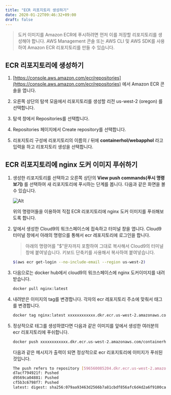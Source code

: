 ```yaml
---
title: "ECR 리포지토리 생성하기"
date: 2020-01-22T09:46:32+09:00
draft: false
---
```


> 도커 이미지를 Amazon ECR에 푸시하려면 먼저 이를 저장할 리포지토리를 생성해야 합니다. AWS Management 콘솔 또는 AWS CLI 및 AWS SDK를 사용하여 Amazon ECR 리포지토리를 만들 수 있습니다.

## ECR 리포지토리에 생성하기

1. [https://console.aws.amazon.com/ecr/repositories](https://console.aws.amazon.com/ecr/repositories) 에서 Amazon ECR 콘솔을 엽니다.

2. 오른쪽 상단의 탐색 모음에서 리포지토리를 생성할 리전 us-west-2 (oregon) 를 선택합니다.

3. 탐색 창에서 Repositories를 선택합니다.

4. Repositories 페이지에서 Create repository를 선택합니다.

5. 리포지토리 구성에 리포지토리의 이름의 / 뒤에 **containerhol/webapphol** 라고 입력을 하고 리포지토리 생성을 선택합니다.

## ECR 리포지토리에 nginx 도커 이미지 푸쉬하기

1. 생성한 리포지토리를 선택하고 오른쪽 상단의 **View push commands(푸시 명령 보기)** 를 선택하여 새 리포지토리에 푸시하는 단계를 봅니다. 다음과 같은 화면을 볼 수 있습니다.

    ![Alt](/public/images/ecr/view-push-commands.png "generate git credential")

    위의 명령어들을 이용하여 직접 ECR 리포지토리에 nginx 도커 이미지를 푸쉬해보도록 합니다.

2. 앞에서 생성한 Cloud9의 워크스페이스에 접속하고 터미널 창을 엽니다. Cloud9 터미널 창에서 아래의 명령으를 통해서 ecr 레포지토리에 로그인을 합니다.

    > 아래의 명령어를 "$"문자까지 포함하여 그대로 복사해서 Cloud9의 터미널 창에 붙여넣습니다. 키보드 단축키를 사용해서 복사하여 붙여넣습니다.

    ```bash
    $(aws ecr get-login --no-include-email --region us-west-2)
    ```

3. 다음으로는 docker hub에서 cloud9의 워크스페이스에 nginx 도커이미지를 내려받습니다.

    ```bash
    docker pull nginx:latest
    ```

4. 내려받은 이미지의 tag를 변경합니다. 각자의 ecr 레포지토리 주소에 맞춰서 태그를 변경합니다.

    ```bash
    docker tag nginx:latest xxxxxxxxxxxx.dkr.ecr.us-west-2.amazonaws.com/containerhol/webapphol:latest
    ```

5. 정상적으로 테그를 생성하였다면 다음과 같은 이미지를 앞에서 생성한 여러분의 ecr 리포지토리에 푸쉬합니다.

    ```bash
    docker push xxxxxxxxxxxx.dkr.ecr.us-west-2.amazonaws.com/containerhol/webapphol:latest
    ```

    다음과 같은 메시지가 출력이 되면 정상적으로 ecr 리포지토리에 이미지가 푸쉬된 것입니다.

    ```bash
    The push refers to repository [596560085204.dkr.ecr.us-west-2.amazonaws.com/containerhol/webapphol]
    d7acf794921f: Pushed
    d9569ca04881: Pushed
    cf5b3c6798f7: Pushed
    latest: digest: sha256:079aa93463d2566b7a81cbdf856afc6d4d2a6f9100ca3bcbecf24ade92c9a7fe size: 948
    ```